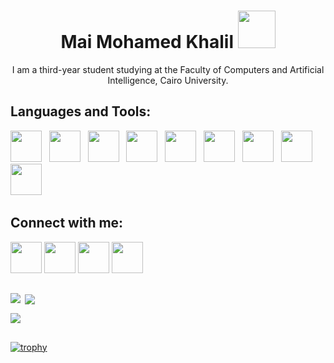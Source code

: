 <h1 align="center"> Mai Mohamed Khalil <img src="https://media.giphy.com/media/kBZ212yGzFaxgkSIKW/giphy.gif" width="60"></h1>

<p align="center">I am a third-year student studying at the Faculty of Computers and Artificial Intelligence, Cairo University.</p>
     
## Languages and Tools:

<p>
<img height="50" src="https://cdn-icons-png.flaticon.com/512/6132/6132222.png">&nbsp;&nbsp;  
<img height="50" src="https://cdn3.iconfinder.com/data/icons/logos-and-brands-adobe/512/267_Python-512.png">&nbsp;&nbsp;
<img height="50" src="https://icon-library.com/images/django-icon/django-icon-0.jpg">&nbsp;&nbsp;
<img height="50" src="https://upload.wikimedia.org/wikipedia/commons/thumb/6/61/HTML5_logo_and_wordmark.svg/512px-HTML5_logo_and_wordmark.svg.png">&nbsp;&nbsp;
<img height="50" src="https://upload.wikimedia.org/wikipedia/commons/thumb/d/d5/CSS3_logo_and_wordmark.svg/640px-CSS3_logo_and_wordmark.svg.png">&nbsp;&nbsp;
<img height="50" src="https://upload.wikimedia.org/wikipedia/commons/thumb/9/99/Unofficial_JavaScript_logo_2.svg/640px-Unofficial_JavaScript_logo_2.svg.png">&nbsp;&nbsp;
<img height="50" src="https://www.svgrepo.com/show/303229/microsoft-sql-server-logo.svg">&nbsp;&nbsp; 
<img height="50" src="https://o.remove.bg/downloads/1a86ea11-363c-4ef6-a2da-14d38bf4d4a1/png-clipart-qt-creator-qt-quick-the-qt-company-posted-write-text-trademark-removebg-preview.png">&nbsp;&nbsp;  
<img height="50" src="https://www.vectorlogo.zone/logos/git-scm/git-scm-icon.svg">&nbsp;&nbsp;  

</p>

## Connect with me:

<p>
<a href="mailto:maimuhamedkhalil@gmail.com"><img height="50" src="https://user-images.githubusercontent.com/101745968/179003389-f90c49c2-c9b5-4ae4-b3a2-3edfe1ad7dd2.png"></a> 
<a href="https://www.linkedin.com/in/mai-mohamed-khalil/"><img height="50" src="https://user-images.githubusercontent.com/101745968/179001975-07bf6017-536a-4ed6-8094-ebfcb3de5df7.png"></a> 
<a href="https://t.me/MaiMuhammd"> <img height="50" src="https://user-images.githubusercontent.com/101745968/179003173-7fe1e030-e834-441c-8293-dc618525ad6b.png"></a> 
<a href="https://codeforces.com/profile/MaiMuhammed"><img height="50" src="https://user-images.githubusercontent.com/101745968/179003712-c6cac176-acd3-424f-bc51-b86e5a56ff4e.png"></a> 
</p>

##

<p><img align = "left" src="https://github-readme-stats.vercel.app/api?username=MaiMuhammad&hide=stars&show_icons=true&theme=dracula&line_height=32"></p>
     
<p>&nbsp;<img align = "center" src="https://github-readme-stats.vercel.app/api/top-langs/?username=MaiMuhammad&count_private=true&theme=dracula"></p>

<p><img align = "center" src="https://github-readme-streak-stats.herokuapp.com/?user=MaiMuhammad&theme=dracula"/></p>

##
[![trophy](https://github-profile-trophy.vercel.app/?username=MaiMuhammad&theme=nord&column=7)](https://github.com/ryo-ma/github-profile-trophy)

